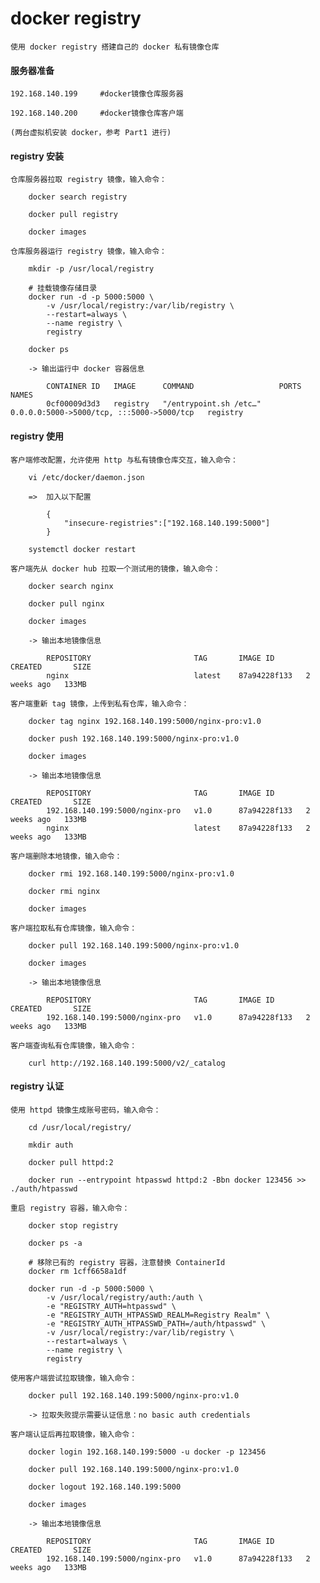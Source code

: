 
# docker registry

	使用 docker registry 搭建自己的 docker 私有镜像仓库

#### 服务器准备

	192.168.140.199		#docker镜像仓库服务器
	
	192.168.140.200		#docker镜像仓库客户端
	
	(两台虚拟机安装 docker，参考 Part1 进行)

#### registry 安装

	仓库服务器拉取 registry 镜像，输入命令：
		
		docker search registry
		
		docker pull registry
		
		docker images
		
	仓库服务器运行 registry 镜像，输入命令：
		
		mkdir -p /usr/local/registry
		
		# 挂载镜像存储目录
		docker run -d -p 5000:5000 \
			-v /usr/local/registry:/var/lib/registry \
			--restart=always \
			--name registry \
			registry
		
		docker ps
		
		-> 输出运行中 docker 容器信息
			
			CONTAINER ID   IMAGE      COMMAND                   PORTS                                       NAMES
			0cf00009d3d3   registry   "/entrypoint.sh /etc…"    0.0.0.0:5000->5000/tcp, :::5000->5000/tcp   registry

#### registry 使用

	客户端修改配置，允许使用 http 与私有镜像仓库交互，输入命令：
		
		vi /etc/docker/daemon.json
		
		=>	加入以下配置
			
			{
				"insecure-registries":["192.168.140.199:5000"]
			}
		
		systemctl docker restart
		
	客户端先从 docker hub 拉取一个测试用的镜像，输入命令：
		
		docker search nginx
		
		docker pull nginx
		
		docker images
		
		-> 输出本地镜像信息
			
			REPOSITORY                       TAG       IMAGE ID       CREATED       SIZE
			nginx                            latest    87a94228f133   2 weeks ago   133MB
		
	客户端重新 tag 镜像，上传到私有仓库，输入命令：
		
		docker tag nginx 192.168.140.199:5000/nginx-pro:v1.0
		
		docker push 192.168.140.199:5000/nginx-pro:v1.0
		
		docker images
		
		-> 输出本地镜像信息
		
			REPOSITORY                       TAG       IMAGE ID       CREATED       SIZE
			192.168.140.199:5000/nginx-pro   v1.0      87a94228f133   2 weeks ago   133MB
			nginx                            latest    87a94228f133   2 weeks ago   133MB
		
	客户端删除本地镜像，输入命令：
		
		docker rmi 192.168.140.199:5000/nginx-pro:v1.0
		
		docker rmi nginx
		
		docker images
		
	客户端拉取私有仓库镜像，输入命令：
	
		docker pull 192.168.140.199:5000/nginx-pro:v1.0
		
		docker images
		
		-> 输出本地镜像信息
			
			REPOSITORY                       TAG       IMAGE ID       CREATED       SIZE
			192.168.140.199:5000/nginx-pro   v1.0      87a94228f133   2 weeks ago   133MB
	
	客户端查询私有仓库镜像，输入命令：
		
		curl http://192.168.140.199:5000/v2/_catalog

#### registry 认证

	使用 httpd 镜像生成账号密码，输入命令：
		
		cd /usr/local/registry/
		
		mkdir auth
		
		docker pull httpd:2
		
		docker run --entrypoint htpasswd httpd:2 -Bbn docker 123456 >> ./auth/htpasswd
	
	重启 registry 容器，输入命令：
		
		docker stop registry
		
		docker ps -a
		
		# 移除已有的 registry 容器，注意替换 ContainerId
		docker rm 1cff6658a1df
		
		docker run -d -p 5000:5000 \
			-v /usr/local/registry/auth:/auth \
			-e "REGISTRY_AUTH=htpasswd" \
			-e "REGISTRY_AUTH_HTPASSWD_REALM=Registry Realm" \
			-e "REGISTRY_AUTH_HTPASSWD_PATH=/auth/htpasswd" \
			-v /usr/local/registry:/var/lib/registry \
			--restart=always \
			--name registry \
			registry
		
	使用客户端尝试拉取镜像，输入命令：
		
		docker pull 192.168.140.199:5000/nginx-pro:v1.0
		
		-> 拉取失败提示需要认证信息：no basic auth credentials
		
	客户端认证后再拉取镜像，输入命令：
		
		docker login 192.168.140.199:5000 -u docker -p 123456
		
		docker pull 192.168.140.199:5000/nginx-pro:v1.0
		
		docker logout 192.168.140.199:5000
		
		docker images
		
		-> 输出本地镜像信息
			
			REPOSITORY                       TAG       IMAGE ID       CREATED       SIZE
			192.168.140.199:5000/nginx-pro   v1.0      87a94228f133   2 weeks ago   133MB


